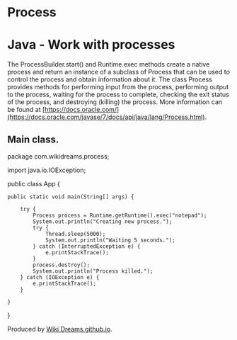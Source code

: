 # Process


# Java - Work with processes


The ProcessBuilder.start() and Runtime.exec methods create a native process and return an instance of a subclass of Process that can be used to control the process and obtain information about it. The class Process provides methods for performing input from the process, performing output to the process, waiting for the process to complete, checking the exit status of the process, and destroying (killing) the process. 
More information can be found at [https://docs.oracle.com/](https://docs.oracle.com/javase/7/docs/api/java/lang/Process.html).


## Main class.


package com.wikidreams.process;

import java.io.IOException;

public class App {

	public static void main(String[] args) {

		try {
			Process process = Runtime.getRuntime().exec("notepad");
			System.out.println("Creating new process.");
			try {
				Thread.sleep(5000);
				System.out.println("Waiting 5 seconds.");
			} catch (InterruptedException e) {
				e.printStackTrace();
			}
			process.destroy();
			System.out.println("Process killed.");
		} catch (IOException e) {
			e.printStackTrace();
		}

	}

}


Produced by [Wiki Dreams.github.io](https://WikiDreams.github.io/).